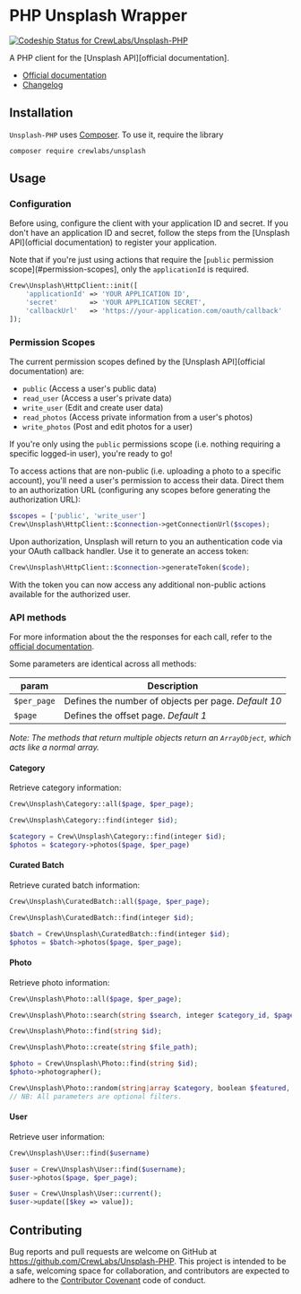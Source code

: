 # PHP Unsplash Wrapper

[ ![Codeship Status for CrewLabs/Unsplash-PHP](https://codeship.com/projects/60048560-0bba-0133-b04d-265ef25499ca/status?branch=master)](https://codeship.com/projects/90915)

A PHP client for the [Unsplash API][official documentation].

- [Official documentation](https://unsplash.com/documentation)
- [Changelog](https://github.com/CrewLabs/Unsplash-PHP/blob/master/CHANGELOG.md)

## Installation

`Unsplash-PHP` uses [Composer](https://getcomposer.org/). To use it, require the library

```
composer require crewlabs/unsplash
```

## Usage

### Configuration

Before using, configure the client with your application ID and secret. If you don't have an application ID and secret, follow the steps from the [Unsplash API](official documentation) to register your application.

Note that if you're just using actions that require the [`public` permission scope](#permission-scopes], only the `applicationId` is required.

```php
Crew\Unsplash\HttpClient::init([
	'applicationId'	=> 'YOUR APPLICATION ID',
	'secret'		=> 'YOUR APPLICATION SECRET',
	'callbackUrl'	=> 'https://your-application.com/oauth/callback'
]);
```

### Permission Scopes

The current permission scopes defined by the [Unsplash API](official documentation) are:

- `public` (Access a user's public data)
- `read_user` (Access a user's private data)
- `write_user` (Edit and create user data)
- `read_photos` (Access private information from a user's photos)
- `write_photos` (Post and edit photos for a user)

If you're only using the `public` permissions scope (i.e. nothing requiring a specific logged-in user), you're ready to go!

To access actions that are non-public (i.e. uploading a photo to a specific account), you'll need a user's permission to access their data. Direct them to an authorization URL (configuring any scopes before generating the authorization URL):

```php
$scopes = ['public', 'write_user']
Crew\Unsplash\HttpClient::$connection->getConnectionUrl($scopes);
```

Upon authorization, Unsplash will return to you an authentication code via your OAuth
callback handler. Use it to generate an access token:

```php
Crew\Unsplash\HttpClient::$connection->generateToken($code);
```

With the token you can now access any additional non-public actions available for the authorized user.

### API methods

For more information about the the responses for each call, refer to the [official documentation](official-documentation).

Some parameters are identical across all methods:

  param     | Description
------------|-----------------------------------------------------
`$per_page` | Defines the number of objects per page. *Default 10*
`$page`     | Defines the offset page. *Default 1*

*Note: The methods that return multiple objects return an `ArrayObject`, which acts like a normal array.*

#### Category

Retrieve category information:

```php
Crew\Unsplash\Category::all($page, $per_page);
```

```php
Crew\Unsplash\Category::find(integer $id);
```

```php
$category = Crew\Unsplash\Category::find(integer $id);
$photos = $category->photos($page, $per_page)
```

#### Curated Batch

Retrieve curated batch information:

```php
Crew\Unsplash\CuratedBatch::all($page, $per_page);
```

```php
Crew\Unsplash\CuratedBatch::find(integer $id);
```

```php
$batch = Crew\Unsplash\CuratedBatch::find(integer $id);
$photos = $batch->photos($page, $per_page);
```

#### Photo

Retrieve photo information:

```php
Crew\Unsplash\Photo::all($page, $per_page);
```

```php
Crew\Unsplash\Photo::search(string $search, integer $category_id, $page, $per_page);
```

```php
Crew\Unsplash\Photo::find(string $id);
```

```php
Crew\Unsplash\Photo::create(string $file_path);
```

```php
$photo = Crew\Unsplash\Photo::find(string $id);
$photo->photographer();
```

```php
Crew\Unsplash\Photo::random(string|array $category, boolean $featured, string $username, string $query, integer $w, integer $h);
// NB: All parameters are optional filters.
```

#### User

Retrieve user information:

```php
Crew\Unsplash\User::find($username)
```

```php
$user = Crew\Unsplash\User::find($username);
$user->photos($page, $per_page);
```

```php
$user = Crew\Unsplash\User::current();
$user->update([$key => value]);
```

## Contributing

Bug reports and pull requests are welcome on GitHub at https://github.com/CrewLabs/Unsplash-PHP. This project is intended to be a safe, welcoming space for collaboration, and contributors are expected to adhere to the [Contributor Covenant](http://contributor-covenant.org/) code of conduct.